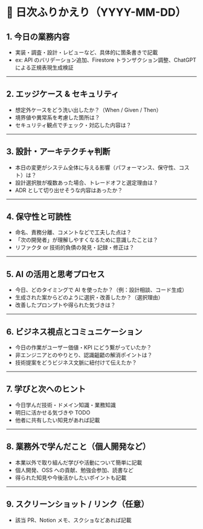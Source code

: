 # 📝 日次ふりかえり（YYYY-MM-DD）

## 1. 今日の業務内容

- 実装・調査・設計・レビューなど、具体的に箇条書きで記載
- ex: API のバリデーション追加、Firestore トランザクション調整、ChatGPT による正規表現生成検証

---

## 2. エッジケース & セキュリティ

- 想定外ケースをどう洗い出したか？（When / Given / Then）
- 境界値や異常系を考慮した箇所は？
- セキュリティ観点でチェック・対応した内容は？

---

## 3. 設計・アーキテクチャ判断

- 本日の変更がシステム全体に与える影響（パフォーマンス、保守性、コスト）は？
- 設計選択肢が複数あった場合、トレードオフと選定理由は？
- ADR として切り出せそうな内容はあったか？

---

## 4. 保守性と可読性

- 命名、責務分離、コメントなどで工夫した点は？
- 「次の開発者」が理解しやすくなるために意識したことは？
- リファクタ or 技術的負債の発見・記録・修正は？

---

## 5. AI の活用と思考プロセス

- 今日、どのタイミングで AI を使ったか？（例：設計相談、コード生成）
- 生成された案からどのように選択・改善したか？（選択理由）
- 改善したプロンプトや得られた気づきは？

---

## 6. ビジネス視点とコミュニケーション

- 今日の作業がユーザー価値・KPI にどう繋がっていたか？
- 非エンジニアとのやりとり、認識齟齬の解消ポイントは？
- 技術提案をどうビジネス文脈に紐付けて伝えたか？

---

## 7. 学びと次へのヒント

- 今日学んだ技術・ドメイン知識・業務知識
- 明日に活かせる気づきや TODO
- 他者に共有したい知見があれば記載

---

## 8. 業務外で学んだこと（個人開発など）

- 本業以外で取り組んだ学びや活動について簡単に記載
- 個人開発、OSS への貢献、勉強会参加、読書など
- 得られた知見や今後活かしたいポイントも記載

---

## 9. スクリーンショット / リンク（任意）

- 該当 PR、Notion メモ、スクショなどあれば記載
